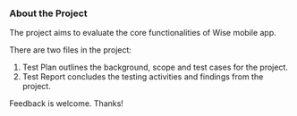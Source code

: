 ### About the Project

The project aims to evaluate the core functionalities of Wise mobile app. 

There are two files in the project:
1. Test Plan outlines the background, scope and test cases for the project.
2. Test Report concludes the testing activities and findings from the project.

Feedback is welcome. Thanks!
